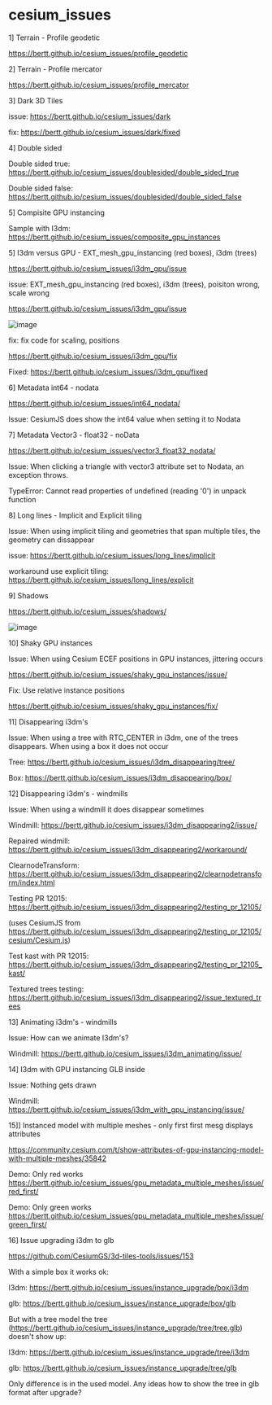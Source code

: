 # cesium_issues


1] Terrain - Profile geodetic

https://bertt.github.io/cesium_issues/profile_geodetic

2] Terrain - Profile mercator

https://bertt.github.io/cesium_issues/profile_mercator

3] Dark 3D Tiles

issue: https://bertt.github.io/cesium_issues/dark

fix: https://bertt.github.io/cesium_issues/dark/fixed

4] Double sided

Double sided true: https://bertt.github.io/cesium_issues/doublesided/double_sided_true

Double sided false: https://bertt.github.io/cesium_issues/doublesided/double_sided_false

5] Compisite GPU instancing

Sample with I3dm: https://bertt.github.io/cesium_issues/composite_gpu_instances

5] I3dm versus GPU -  EXT_mesh_gpu_instancing (red boxes), i3dm (trees)

https://bertt.github.io/cesium_issues/i3dm_gpu/issue

issue: EXT_mesh_gpu_instancing (red boxes), i3dm (trees), poisiton wrong, scale wrong

https://bertt.github.io/cesium_issues/i3dm_gpu/issue

![image](https://github.com/bertt/cesium_issues/assets/538812/8a053b75-c84b-46d1-ae45-01293c3e53f6)

fix: fix code for scaling, positions

https://bertt.github.io/cesium_issues/i3dm_gpu/fix

Fixed: https://bertt.github.io/cesium_issues/i3dm_gpu/fixed


6] Metadata int64 - nodata

https://bertt.github.io/cesium_issues/int64_nodata/

Issue: CesiumJS does show the int64 value when setting it to Nodata

7] Metadata Vector3 - float32 - noData

https://bertt.github.io/cesium_issues/vector3_float32_nodata/

Issue: When clicking a triangle with vector3 attribute set to Nodata, an exception throws.

TypeError: Cannot read properties of undefined (reading '0') in unpack function

8] Long lines - Implicit and Explicit tiling

Issue: When using implicit tiling and geometries that span multiple tiles, the geometry can dissappear

issue: https://bertt.github.io/cesium_issues/long_lines/implicit

workaround use explicit tiling: https://bertt.github.io/cesium_issues/long_lines/explicit

9] Shadows

https://bertt.github.io/cesium_issues/shadows/

![image](https://github.com/bertt/cesium_issues/assets/538812/55b2bc64-dc62-48f8-ac4a-62630326b5ad)

10] Shaky GPU instances

Issue: When using Cesium ECEF positions in GPU instances, jittering occurs

https://bertt.github.io/cesium_issues/shaky_gpu_instances/issue/

Fix: Use relative instance positions

https://bertt.github.io/cesium_issues/shaky_gpu_instances/fix/

11] Disappearing i3dm's

Issue: When using a tree with RTC_CENTER in i3dm, one of the trees disappears. When using a box it does not occur

Tree: https://bertt.github.io/cesium_issues/i3dm_disappearing/tree/

Box: https://bertt.github.io/cesium_issues/i3dm_disappearing/box/

12] Disappearing i3dm's - windmills

Issue: When using a windmill it does disappear sometimes

Windmill: https://bertt.github.io/cesium_issues/i3dm_disappearing2/issue/

Repaired windmill: https://bertt.github.io/cesium_issues/i3dm_disappearing2/workaround/

ClearnodeTransform: https://bertt.github.io/cesium_issues/i3dm_disappearing2/clearnodetransform/index.html

Testing PR 12015: https://bertt.github.io/cesium_issues/i3dm_disappearing2/testing_pr_12105/

(uses CesiumJS from https://bertt.github.io/cesium_issues/i3dm_disappearing2/testing_pr_12105/cesium/Cesium.js)

Test kast with PR 12015: https://bertt.github.io/cesium_issues/i3dm_disappearing2/testing_pr_12105_kast/

Textured trees testing: https://bertt.github.io/cesium_issues/i3dm_disappearing2/issue_textured_trees

13] Animating i3dm's - windmills

Issue: How can we animate I3dm's?

Windmill: https://bertt.github.io/cesium_issues/i3dm_animating/issue/

14] I3dm with GPU instancing GLB inside

Issue: Nothing gets drawn

Windmill: https://bertt.github.io/cesium_issues/i3dm_with_gpu_instancing/issue/

15]] Instanced model with multiple meshes - only first first mesg displays attributes

https://community.cesium.com/t/show-attributes-of-gpu-instancing-model-with-multiple-meshes/35842

Demo: Only red works https://bertt.github.io/cesium_issues/gpu_metadata_multiple_meshes/issue/red_first/

Demo: Only green works https://bertt.github.io/cesium_issues/gpu_metadata_multiple_meshes/issue/green_first/

16] Issue upgrading i3dm to glb

https://github.com/CesiumGS/3d-tiles-tools/issues/153

With a simple box it works ok:

I3dm: https://bertt.github.io/cesium_issues/instance_upgrade/box/i3dm

glb: https://bertt.github.io/cesium_issues/instance_upgrade/box/glb

But with a tree model the tree (https://bertt.github.io/cesium_issues/instance_upgrade/tree/tree.glb) doesn't show up:

I3dm: https://bertt.github.io/cesium_issues/instance_upgrade/tree/i3dm

glb: https://bertt.github.io/cesium_issues/instance_upgrade/tree/glb

Only difference is in the used model. Any ideas how to show the tree in glb format after upgrade?
